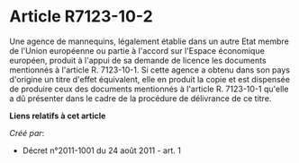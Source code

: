 # Article R7123-10-2

Une agence de mannequins, légalement établie dans un autre Etat membre de l'Union européenne ou partie à l'accord sur
l'Espace économique européen, produit à l'appui de sa demande de licence les documents mentionnés à l'article R. 7123-10-1.
Si cette agence a obtenu dans son pays d'origine un titre d'effet équivalent, elle en produit la copie et est dispensée de
produire ceux des documents mentionnés à l'article R. 7123-10-1 qu'elle a dû présenter dans le cadre de la procédure de
délivrance de ce titre.

**Liens relatifs à cet article**

_Créé par_:

  - Décret n°2011-1001 du 24 août 2011 - art. 1
